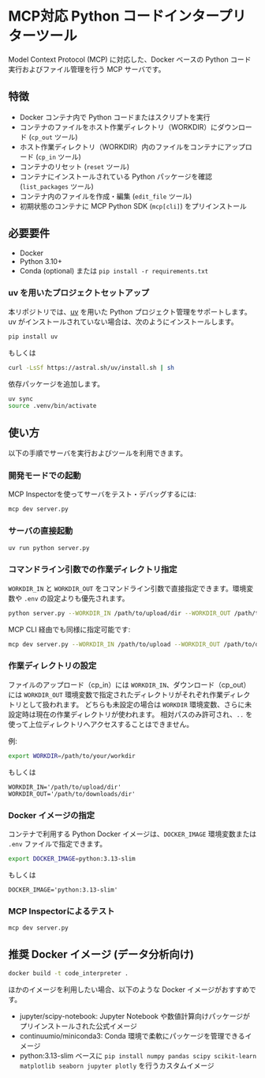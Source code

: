 # MCP対応 Python コードインタープリターツール

Model Context Protocol (MCP) に対応した、Docker ベースの Python コード実行およびファイル管理を行う MCP サーバです。

## 特徴
- Docker コンテナ内で Python コードまたはスクリプトを実行  
- コンテナのファイルをホスト作業ディレクトリ（WORKDIR）にダウンロード (`cp_out` ツール)  
- ホスト作業ディレクトリ（WORKDIR）内のファイルをコンテナにアップロード (`cp_in` ツール)  
- コンテナのリセット (`reset` ツール)  
- コンテナにインストールされている Python パッケージを確認 (`list_packages` ツール)  
- コンテナ内のファイルを作成・編集 (`edit_file` ツール)  
- 初期状態のコンテナに MCP Python SDK (`mcp[cli]`) をプリインストール

## 必要要件
- Docker  
- Python 3.10+  
- Conda (optional) または `pip install -r requirements.txt`


### uv を用いたプロジェクトセットアップ

本リポジトリでは、[uv](https://docs.astral.sh/uv/) を用いた Python プロジェクト管理をサポートします。
uv がインストールされていない場合は、次のようにインストールします。
```bash
pip install uv
```
もしくは
```bash
curl -LsSf https://astral.sh/uv/install.sh | sh
```
依存パッケージを追加します。
```bash
uv sync
source .venv/bin/activate
```
## 使い方

以下の手順でサーバを実行およびツールを利用できます。


### 開発モードでの起動

MCP Inspectorを使ってサーバをテスト・デバッグするには:

```bash
mcp dev server.py
```

### サーバの直接起動

```bash
uv run python server.py
```

### コマンドライン引数での作業ディレクトリ指定
`WORKDIR_IN` と `WORKDIR_OUT` をコマンドライン引数で直接指定できます。環境変数や `.env` の設定よりも優先されます。
```bash
python server.py --WORKDIR_IN /path/to/upload/dir --WORKDIR_OUT /path/to/download/dir
```
MCP CLI 経由でも同様に指定可能です:
```bash
mcp dev server.py --WORKDIR_IN /path/to/upload --WORKDIR_OUT /path/to/download
```

### 作業ディレクトリの設定

ファイルのアップロード（cp_in）には `WORKDIR_IN`、ダウンロード（cp_out）には `WORKDIR_OUT` 環境変数で指定されたディレクトリがそれぞれ作業ディレクトリとして扱われます。
どちらも未設定の場合は `WORKDIR` 環境変数、さらに未設定時は現在の作業ディレクトリが使われます。
相対パスのみ許可され、`..` を使って上位ディレクトリへアクセスすることはできません。

例:
```bash
export WORKDIR=/path/to/your/workdir
```
もしくは
```.env
WORKDIR_IN='/path/to/upload/dir'
WORKDIR_OUT='/path/to/downloads/dir'
```

### Docker イメージの指定

コンテナで利用する Python Docker イメージは、`DOCKER_IMAGE` 環境変数または `.env` ファイルで指定できます。
```bash
export DOCKER_IMAGE=python:3.13-slim
```
もしくは
```.env
DOCKER_IMAGE='python:3.13-slim'
```

### MCP Inspectorによるテスト
```bash
mcp dev server.py
```


## 推奨 Docker イメージ (データ分析向け)
```bash
docker build -t code_interpreter .
```

ほかのイメージを利用したい場合、以下のような Docker イメージがおすすめです。  
- jupyter/scipy-notebook: Jupyter Notebook や数値計算向けパッケージがプリインストールされた公式イメージ  
- continuumio/miniconda3: Conda 環境で柔軟にパッケージを管理できるイメージ  
- python:3.13-slim ベースに `pip install numpy pandas scipy scikit-learn matplotlib seaborn jupyter plotly` を行うカスタムイメージ
